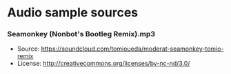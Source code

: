 # Audio sample sources

### Seamonkey (Nonbot's Bootleg Remix).mp3

* Source: <https://soundcloud.com/tomioueda/moderat-seamonkey-tomio-remix>
* License: <http://creativecommons.org/licenses/by-nc-nd/3.0/>